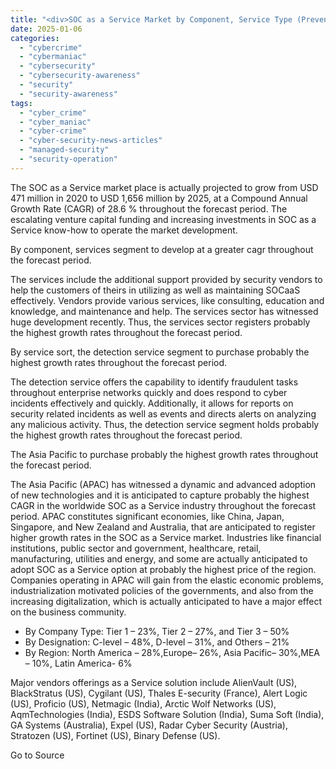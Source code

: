 ```yaml
---
title: "<div>SOC as a Service Market by Component, Service Type (Prevention, Detection, & Incident Response),</div>"
date: 2025-01-06
categories: 
  - "cybercrime"
  - "cybermaniac"
  - "cybersecurity"
  - "cybersecurity-awareness"
  - "security"
  - "security-awareness"
tags: 
  - "cyber_crime"
  - "cyber_maniac"
  - "cyber-crime"
  - "cyber-security-news-articles"
  - "managed-security"
  - "security-operation"
---
```


The SOC as a Service market place is actually projected to grow from USD 471 million in 2020 to USD 1,656 million by 2025, at a Compound Annual Growth Rate (CAGR) of 28.6 % throughout the forecast period. The escalating venture capital funding and increasing investments in SOC as a Service know-how to operate the market development.

By component, services segment to develop at a greater cagr throughout the forecast period.

The services include the additional support provided by security vendors to help the customers of theirs in utilizing as well as maintaining SOCaaS effectively. Vendors provide various services, like consulting, education and knowledge, and maintenance and help. The services sector has witnessed huge development recently. Thus, the services sector registers probably the highest growth rates throughout the forecast period.

By service sort, the detection service segment to purchase probably the highest growth rates throughout the forecast period.

The detection service offers the capability to identify fraudulent tasks throughout enterprise networks quickly and does respond to cyber incidents effectively and quickly. Additionally, it allows for reports on security related incidents as well as events and directs alerts on analyzing any malicious activity. Thus, the detection service segment holds probably the highest growth rates throughout the forecast period.

The Asia Pacific to purchase probably the highest growth rates throughout the forecast period.

The Asia Pacific (APAC) has witnessed a dynamic and advanced adoption of new technologies and it is anticipated to capture probably the highest CAGR in the worldwide SOC as a Service industry throughout the forecast period. APAC constitutes significant economies, like China, Japan, Singapore, and New Zealand and Australia, that are anticipated to register higher growth rates in the SOC as a Service market. Industries like financial institutions, public sector and government, healthcare, retail, manufacturing, utilities and energy, and some are actually anticipated to adopt SOC as a Service option at probably the highest price of the region. Companies operating in APAC will gain from the elastic economic problems, industrialization motivated policies of the governments, and also from the increasing digitalization, which is actually anticipated to have a major effect on the business community.

- By Company Type: Tier 1 – 23%, Tier 2 – 27%, and Tier 3 – 50%
- By Designation: C-level – 48%, D-level – 31%, and Others – 21%
- By Region: North America – 28%,Europe– 26%, Asia Pacific– 30%,MEA – 10%, Latin America- 6%

Major vendors offerings as a Service solution include AlienVault (US), BlackStratus (US), Cygilant (US), Thales E-security (France), Alert Logic (US), Proficio (US), Netmagic (India), Arctic Wolf Networks (US), AqmTechnologies (India), ESDS Software Solution (India), Suma Soft (India), GA Systems (Australia), Expel (US), Radar Cyber Security (Austria), Stratozen (US), Fortinet (US), Binary Defense (US).

Go to Source
